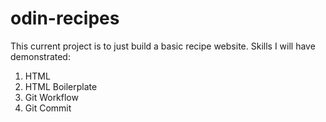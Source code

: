 # odin-recipes

This current project is to just build a basic recipe website.
Skills I will have demonstrated:
1. HTML
2. HTML Boilerplate
3. Git Workflow
4. Git Commit